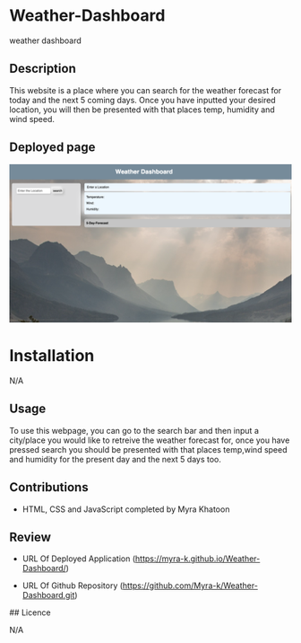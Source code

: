 # Weather-Dashboard

weather dashboard

## Description

This website is a place where you can search for the weather forecast for today and the next 5 coming days. Once you have inputted your desired location, you will then be presented with that places temp, humidity and wind speed.

## Deployed page


![Deployed page screenshot](./Assets/Screenshot%202023-05-31%20at%2018.25.54.png)

# Installation

N/A

## Usage

To use this webpage, you can go to the search bar and then input a city/place you would like to retreive the weather forecast for, once you have pressed search you should be presented with that places temp,wind speed and humidity for the present day and the next 5 days too.
 
## Contributions

* HTML, CSS and JavaScript completed by Myra Khatoon


## Review

* URL Of Deployed Application (https://myra-k.github.io/Weather-Dashboard/)

* URL Of Github Repository (https://github.com/Myra-k/Weather-Dashboard.git)

## Licence

N/A